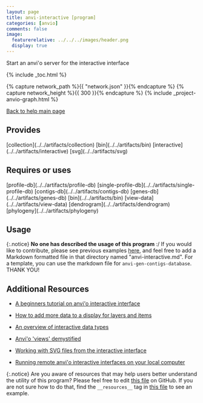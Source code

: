 ```yaml
---
layout: page 
title: anvi-interactive [program]
categories: [anvio]
comments: false
image:
  featurerelative: ../../../images/header.png
  display: true
---
```


Start an anvi&#39;o server for the interactive interface


{% include _toc.html %}
<div id="svg" class="subnetwork"></div>
{% capture network_path %}{{ "network.json" }}{% endcapture %}
{% capture network_height %}{{ 300 }}{% endcapture %}
{% include _project-anvio-graph.html %}


[Back to help main page](../../)

## Provides

<p style="text-align: left" markdown="1"><span class="artifact-p">[collection](../../artifacts/collection)</span> <span class="artifact-p">[bin](../../artifacts/bin)</span> <span class="artifact-p">[interactive](../../artifacts/interactive)</span> <span class="artifact-p">[svg](../../artifacts/svg)</span></p>

## Requires or uses

<p style="text-align: left" markdown="1"><span class="artifact-r">[profile-db](../../artifacts/profile-db)</span> <span class="artifact-r">[single-profile-db](../../artifacts/single-profile-db)</span> <span class="artifact-r">[contigs-db](../../artifacts/contigs-db)</span> <span class="artifact-r">[genes-db](../../artifacts/genes-db)</span> <span class="artifact-r">[bin](../../artifacts/bin)</span> <span class="artifact-r">[view-data](../../artifacts/view-data)</span> <span class="artifact-r">[dendrogram](../../artifacts/dendrogram)</span> <span class="artifact-r">[phylogeny](../../artifacts/phylogeny)</span></p>

## Usage


{:.notice}
**No one has described the usage of this program** :/ If you would like to contribute, please see previous examples [here](https://github.com/merenlab/anvio/tree/master/anvio/docs/programs), and feel free to add a Markdown formatted file in that directory named "anvi-interactive.md". For a template, you can use the markdown file for `anvi-gen-contigs-database`. THANK YOU!


## Additional Resources


* [A beginners tutorial on anvi&#39;o interactive interface](http://merenlab.org/tutorials/interactive-interface/)

* [How to add more data to a display for layers and items](http://merenlab.org/2017/12/11/additional-data-tables/)

* [An overview of interactive data types](http://merenlab.org/2016/02/27/the-anvio-interactive-interface/)

* [Anvi&#39;o &#39;views&#39; demystified](http://merenlab.org/2017/05/08/anvio-views/)

* [Working with SVG files from the interactive interface](http://merenlab.org/2016/10/27/high-resolution-figures/)

* [Running remote anvi&#39;o interactive interfaces on your local computer](http://merenlab.org/2018/03/07/working-with-remote-interative/)


{:.notice}
Are you aware of resources that may help users better understand the utility of this program? Please feel free to edit [this file](https://github.com/merenlab/anvio/tree/master/bin/anvi-interactive) on GitHub. If you are not sure how to do that, find the `__resources__` tag in [this file](https://github.com/merenlab/anvio/blob/master/bin/anvi-interactive) to see an example.
